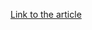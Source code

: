 [Link to the article](https://blog.google/threat-analysis-group/exposing-initial-access-broker-ties-conti/)
